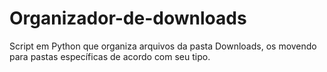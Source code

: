 # Organizador-de-downloads
Script em Python que organiza arquivos da pasta Downloads, os movendo para pastas específicas de acordo com seu tipo.
